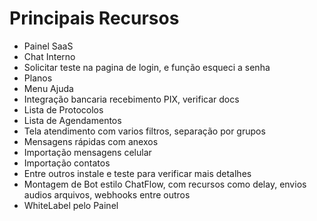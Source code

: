# Principais Recursos
- Painel SaaS
- Chat Interno
- Solicitar teste na pagina de login, e função esqueci a senha
- Planos
- Menu Ajuda
- Integração bancaria recebimento PIX, verificar docs
- Lista de Protocolos
- Lista de Agendamentos
- Tela atendimento com varios filtros, separação por grupos
- Mensagens rápidas com anexos
- Importação mensagens celular
- Importação contatos
- Entre outros instale e teste para verificar mais detalhes
- Montagem de Bot estilo ChatFlow, com recursos como delay, envios audios arquivos, webhooks entre outros
- WhiteLabel pelo Painel